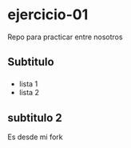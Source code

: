 # ejercicio-01
Repo para practicar entre nosotros

## Subtitulo

###

* lista 1
* lista 2 

## subtitulo 2
Es desde mi fork





